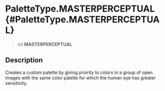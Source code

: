 PaletteType.MASTERPERCEPTUAL {#PaletteType.MASTERPERCEPTUAL}
============================

> int **MASTERPERCEPTUAL**

Description
-----------

Creates a custom palette by giving priority to colors in a group of open
images with the same color palette for which the human eye has greater
sensitivity.
